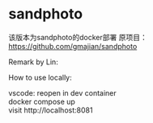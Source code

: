 sandphoto
=========
该版本为sandphoto的docker部署
原项目：https://github.com/gmajian/sandphoto


Remark by Lin:  

How to use locally:  

vscode: reopen in dev container  
docker compose up  
visit http://localhost:8081  
